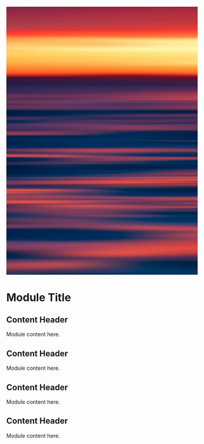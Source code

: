 ![Usability Test](images/dave-hoefler-vl2uAIdBWJ8-unsplash.jpg ':class=banner-image')

# Module Title

## Content Header
Module content here.

## Content Header
Module content here.

## Content Header  
Module content here.

## Content Header
Module content here.

